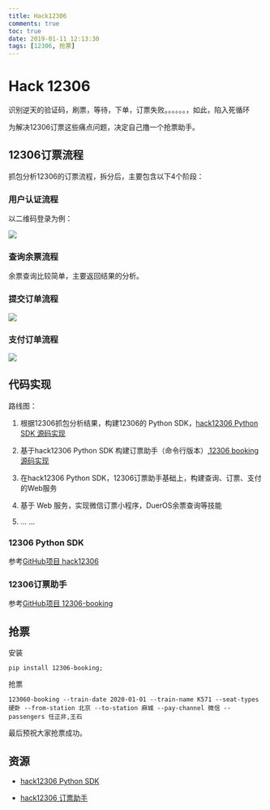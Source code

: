 ```yaml
---
title: Hack12306
comments: true
toc: true
date: 2019-01-11 12:13:30
tags: [12306, 抢票]
---
```


# Hack 12306

识别逆天的验证码，刷票，等待，下单，订票失败。。。。。。，如此，陷入死循环

为解决12306订票这些痛点问题，决定自己撸一个抢票助手。

<!-- more -->

## 12306订票流程

抓包分析12306的订票流程，拆分后，主要包含以下4个阶段：

### 用户认证流程

以二维码登录为例：

![](https://ws4.sinaimg.cn/large/006tNc79ly1fz2it0gtwbj30fn0isjs4.jpg)

### 查询余票流程

余票查询比较简单，主要返回结果的分析。

### 提交订单流程

![](https://ws3.sinaimg.cn/large/006tNc79ly1fz2it026iqj30ej0ic0te.jpg)

### 支付订单流程

![](https://ws1.sinaimg.cn/large/006tNc79ly1fz2it0y8qhj30me0immy8.jpg)

## 代码实现

路线图：

1. 根据12306抓包分析结果，构建12306的 Python SDK，[hack12306 Python SDK 源码实现](https://github.com/hack12306/hack12306)

2. 基于hack12306 Python SDK 构建订票助手（命令行版本）,[12306 booking 源码实现](https://github.com/hack12306/12306-booking)

3. 在hack12306 Python SDK，12306订票助手基础上，构建查询、订票、支付的Web服务

4. 基于 Web 服务，实现微信订票小程序，DuerOS余票查询等技能

5. ... ...

### 12306 Python SDK

参考[GitHub项目 hack12306](https://github.com/hack12306/hack12306)

### 12306订票助手

参考[GitHub项目 12306-booking](https://github.com/hack12306/12306-booking)

## 抢票

安装

```shell
pip install 12306-booking;
```

抢票

```
123060-booking --train-date 2020-01-01 --train-name K571 --seat-types 硬卧 --from-station 北京 --to-station 麻城 --pay-channel 微信 --passengers 任正非,王石
```

最后预祝大家抢票成功。

## 资源

*  [hack12306 Python SDK](https://github.com/hack12306/hack12306)

*  [hack12306 订票助手](https://github.com/hack12306/12306-booking)